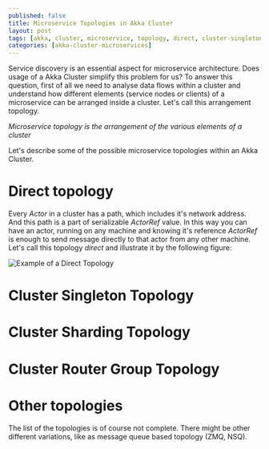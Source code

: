 ```yaml
---
published: false
title: Microservice Topologies in Akka Cluster
layout: post
tags: [akka, cluster, microservice, topology, direct, cluster-singleton, cluster-sharding, cluster-router-group]
categories: [akka-cluster-microservices]
---
```

Service discovery is an essential aspect for microservice architecture. Does usage of a Akka Cluster simplify this problem for us? To answer this question, first of all we need to analyse data flows within a cluster and understand how different elements (service nodes or clients) of a microservice can be arranged inside a cluster. Let's call this arrangement topology.

_Microservice topology is the arrangement of the various elements of a cluster_

Let's describe some of the possible microservice topologies within an Akka Cluster.

# Direct topology

Every _Actor_ in a cluster has a path, which includes it's network address. And this path is a part of serializable _ActorRef_ value. In this way you can have an actor, running on any machine and knowing it's reference _ActorRef_ is enough to send message directly to that actor from any other machine. Let's call this topology _direct_ and illustrate it by the following figure:

![Example of a Direct Topology](/resources/ "Example of a Direct Topology")

# Cluster Singleton Topology

# Cluster Sharding Topology

# Cluster Router Group Topology

# Other topologies

The list of the topologies is of course not complete. There might be other different variations, like as message queue based topology (ZMQ, NSQ).
